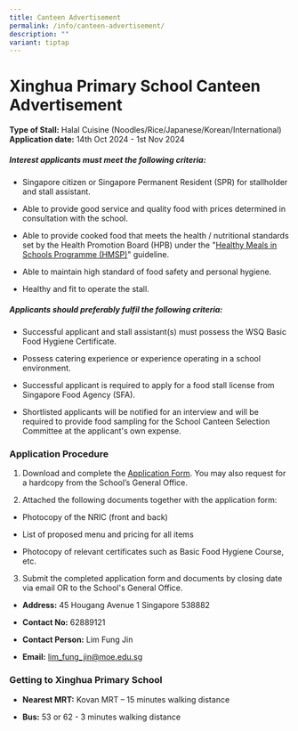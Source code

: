 ```yaml
---
title: Canteen Advertisement
permalink: /info/canteen-advertisement/
description: ""
variant: tiptap
---
```

<h1>Xinghua Primary School Canteen Advertisement</h1>
<p><strong>Type of Stall:</strong> Halal Cuisine (Noodles/Rice/Japanese/Korean/International)
<br><strong>Application date:</strong> 14th Oct 2024 - 1st Nov 2024</p>
<h5>Interest applicants must meet the following criteria:</h5>
<ul>
<li>
<p>Singapore citizen or Singapore Permanent Resident (SPR) for stallholder
and stall assistant.</p>
</li>
<li>
<p>Able to provide good service and quality food with prices determined in
consultation with the school.</p>
</li>
<li>
<p>Able to provide cooked food that meets the health / nutritional standards
set by the Health Promotion Board (HPB) under the "<a href="https://hpb.gov.sg/schools/school-programmes/healthy-meals-in-schools-programme" rel="noopener noreferrer nofollow" target="_blank">Healthy Meals in Schools Programme (HMSP)</a>"
guideline.</p>
</li>
<li>
<p>Able to maintain high standard of food safety and personal hygiene.</p>
</li>
<li>
<p>Healthy and fit to operate the stall.</p>
</li>
</ul>
<h5>Applicants should preferably fulfil the following criteria:</h5>
<ul>
<li>
<p>Successful applicant and stall assistant(s) must possess the WSQ Basic
Food Hygiene Certificate.</p>
</li>
<li>
<p>Possess catering experience or experience operating in a school environment.</p>
</li>
<li>
<p>Successful applicant is required to apply for a food stall license from
Singapore Food Agency (SFA).</p>
</li>
<li>
<p>Shortlisted applicants will be notified for an interview and will be required
to provide food sampling for the School Canteen Selection Committee at
the applicant's own expense.</p>
</li>
</ul>
<h3>Application Procedure</h3>
<ol>
<li>
<p>Download and complete the <a href="/files/Administration/school%20canteen%20application%20form.pdf" rel="noopener noreferrer nofollow" target="_blank">Application Form</a>.
You may also request for a hardcopy from the School’s General Office.
<br>
</p>
</li>
<li>
<p>Attached the following documents together with the application form:</p>
</li>
</ol>
<ul data-tight="true" class="tight">
<li>
<p>Photocopy of the NRIC (front and back)</p>
</li>
<li>
<p>List of proposed menu and pricing for all items</p>
</li>
<li>
<p>Photocopy of relevant certificates such as Basic Food Hygiene Course,
etc.</p>
</li>
</ul>
<ol start="3" data-tight="true" class="tight">
<li>
<p>Submit the completed application form and documents by closing date via
email OR to the School's General Office.</p>
</li>
</ol>
<ul data-tight="true" class="tight">
<li>
<p><strong>Address:</strong> 45 Hougang Avenue 1 Singapore 538882</p>
</li>
<li>
<p><strong>Contact No:</strong> 62889121</p>
</li>
<li>
<p><strong>Contact Person:</strong> Lim Fung Jin</p>
</li>
<li>
<p><strong>Email:</strong>  <a href="mailto:lim_fung_jin@moe.edu.sg" rel="noopener noreferrer nofollow" target="_blank">lim_fung_jin@moe.edu.sg</a>
</p>
</li>
</ul>
<h3>Getting to Xinghua Primary School</h3>
<ul data-tight="true" class="tight">
<li>
<p><strong>Nearest MRT:</strong> Kovan MRT – 15 minutes walking distance</p>
</li>
<li>
<p><strong>Bus:</strong> 53 or 62 - 3 minutes walking distance</p>
</li>
</ul>
<p></p>